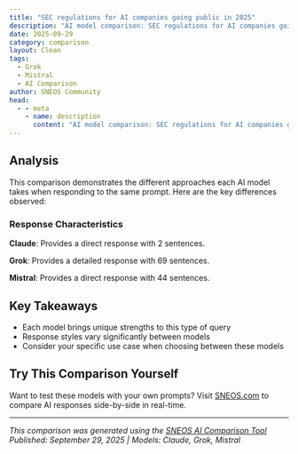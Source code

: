 ```yaml
---
title: "SEC regulations for AI companies going public in 2025"
description: "AI model comparison: SEC regulations for AI companies going public in 2025..."
date: 2025-09-29
category: comparison
layout: Clean
tags:
  - Grok
  - Mistral
  - AI Comparison
author: SNEOS Community
head:
  - - meta
    - name: description
      content: "AI model comparison: SEC regulations for AI companies going public in 2025..."
---
```


<ChatComparison
  title="SEC regulations for AI companies going public in 2025"
  prompt="SEC regulations for AI companies going public in 2025"
  :responses='{"Grok": "While there are no specific SEC (Securities and Exchange Commission) regulations exclusively targeting AI companies going public in 2025, AI companies must comply with the same overarching SEC rules and regulations as other companies seeking to go public in the United States, in addition to addressing unique risks and considerations related to AI technology. Below is an overview of the key SEC regulations and considerations for AI companies planning an Initial Public Offering (IPO) in 2025, based on current rules and emerging trends as of late 2023.\n\n### 1. **General SEC IPO Requirements**\nAI companies must adhere to the standard SEC regulations for going public, which include:\n- **Registration with the SEC**: File a registration statement, typically on **Form S-1**, under the Securities Act of 1933. This includes detailed disclosures about the company\u2019s business model, financials, risks, and management.\n- **Financial Reporting**: Provide audited financial statements for the past few years, complying with Generally Accepted Accounting Principles (GAAP). AI companies may need to explain revenue recognition models, especially if they rely on subscription-based or data-driven services.\n- **Prospectus Disclosure**: Draft a prospectus that provides investors with a clear picture of the company\u2019s operations, market position, competitive landscape, and risks. For AI companies, this includes disclosing how AI technology impacts their business (e.g., proprietary algorithms, data sources, intellectual property).\n- **Sarbanes-Oxley Act (SOX) Compliance**: Post-IPO, companies must comply with SOX requirements for internal controls over financial reporting (ICFR). For AI companies, this might involve controls over data integrity and algorithmic decision-making processes.\n\n### 2. **AI-Specific Disclosure Considerations**\nAI companies face unique challenges and risks that must be disclosed in their SEC filings. The SEC has emphasized the importance of transparency regarding emerging technologies in recent years, and AI is under particular scrutiny. Key areas include:\n- **Technology Risks**: Disclose risks associated with AI models, such as biases in algorithms, errors, or over-reliance on training data. Highlight potential reputational or legal risks if AI systems fail or produce harmful outcomes.\n- **Data Privacy and Security**: AI companies often rely on large datasets. Disclosures should address compliance with data privacy laws (e.g., GDPR, CCPA) and risks related to data breaches or misuse of personal information.\n- **Intellectual Property (IP)**: Clarify ownership of AI models, patents, and proprietary technology. Disclose any licensing agreements for third-party data or tech and associated risks if access to critical IP is lost.\n- **Regulatory Risks**: Highlight exposure to evolving AI regulations, both domestically and internationally. For example, the U.S. is considering frameworks like the NIST AI Risk Management Framework, and the EU\u2019s AI Act could impact companies with global operations.\n- **Ethical Considerations**: Address ethical risks, such as the potential misuse of AI for surveillance or discrimination, and how the company mitigates these issues.\n- **Dependence on Key Personnel**: AI companies often rely on specialized talent (e.g., data scientists, machine learning engineers). Disclose risks related to retaining key personnel or talent shortages.\n\n### 3. **Emerging SEC Focus on AI (2023-2025 Trends)**\nThe SEC has been increasingly attentive to AI in corporate disclosures and operations. While no AI-specific regulations for IPOs exist as of late 2023, the following trends and proposals suggest areas of focus for 2025:\n- **AI in Financial Reporting**: The SEC has warned companies against overstating the role of AI in their business (a phenomenon dubbed \u201CAI washing\u201D). Companies must provide clear, substantiated claims about AI capabilities in their filings. Misleading claims could lead to enforcement actions under anti-fraud provisions like Rule 10b-5.\n- **Risk Factor Disclosures**: In 2023, SEC Chair Gary Gensler emphasized the need for companies to disclose AI-related risks, including systemic risks to markets if AI tools are widely used (e.g., in trading algorithms). AI companies going public should expect scrutiny over such disclosures.\n- **Pending Legislation and Guidance**: The SEC is likely to issue further guidance on AI by 2025, potentially influenced by frameworks like the Biden Administration\u2019s Executive Order on AI (October 2023), which calls for safety and accountability in AI development. AI companies should monitor updates from the SEC and other agencies like the FTC or CFTC.\n\n### 4. **Corporate Governance and AI Oversight**\nThe SEC expects robust corporate governance for public companies. For AI companies, this includes:\n- **Board Oversight of AI Risks**: Boards should have mechanisms to oversee AI-related risks, particularly cybersecurity and ethical concerns. Disclose how the board or committees monitor these issues.\n- **Internal Controls**: Develop and disclose controls over AI systems to prevent errors or biases that could impact financial reporting or operations.\n\n### 5. **Post-IPO Reporting Obligations**\nOnce public, AI companies must comply with ongoing SEC reporting requirements, including:\n- **Form 10-K and 10-Q**: Annual and quarterly reports must continue to address AI-specific risks and updates on regulatory compliance.\n- **Form 8-K**: Report material events, such as major AI system failures, data breaches, or regulatory investigations, in a timely manner.\n- **Proxy Statements**: Disclose executive compensation and board oversight related to AI strategy if material to the company\u2019s performance.\n\n### 6. **Potential Enforcement Risks**\nAI companies should be aware of SEC enforcement priorities that could affect them:\n- **Misleading Disclosures**: Overhyping AI capabilities or failing to disclose limitations could draw SEC enforcement actions for fraud or misrepresentation.\n- **Insider Trading**: Use of AI tools for trading or decision-making could raise insider trading concerns if not properly controlled or disclosed.\n- **Cybersecurity Breaches**: Failure to disclose data breaches or vulnerabilities in AI systems could result in penalties under SEC rules on timely disclosure of material events.\n\n### 7. **Practical Steps for AI Companies Preparing for IPO in 2025**\n- **Engage Legal and Financial Advisors**: Work with experienced counsel and underwriters familiar with tech IPOs to navigate SEC requirements and AI-specific disclosures.\n- **Conduct Risk Assessments**: Perform thorough assessments of AI-related risks (technical, regulatory, ethical) to include in the prospectus.\n- **Strengthen Governance**: Establish policies for AI ethics, data governance, and cybersecurity well before filing for an IPO.\n- **Monitor Regulatory Developments**: Stay updated on SEC guidance, federal AI policies, and international regulations that could impact disclosures or operations by 2025.\n\n### Conclusion\nWhile the SEC has not yet issued specific regulations for AI companies going public, it applies heightened scrutiny to technology-driven businesses. AI companies planning an IPO in 2025 must comply with existing SEC rules for registration, disclosure, and governance while addressing unique risks related to AI technology. Given the rapid evolution of AI policy, companies should closely monitor updates from the SEC and other regulatory bodies over the next year to ensure compliance.\n\nIf you have specific details about the AI company or industry focus (e.g., healthcare AI, fintech AI), I can provide more tailored guidance. Additionally, consulting with a securities attorney or compliance expert is advisable for the most current and company-specific advice.", "Mistral": "As of my last update in October 2023, the U.S. Securities and Exchange Commission (SEC) has not provided specific regulations tailored exclusively for AI companies going public in 2025. However, AI companies, like any other company, must comply with general SEC regulations when going public. Here are some key considerations and potential areas where the SEC might focus:\n\n### General SEC Regulations for IPOs\n1. **Registration Statement (Form S-1)**:\n - Companies must file a registration statement with the SEC, typically using Form S-1. This document includes detailed information about the company\u0027s business, financial condition, and management.\n\n2. **Financial Statements**:\n - Audited financial statements must be included in the registration statement. These statements must comply with Generally Accepted Accounting Principles (GAAP) or International Financial Reporting Standards (IFRS).\n\n3. **Disclosure Requirements**:\n - Companies must disclose material information that could affect an investor\u0027s decision to buy or sell securities. This includes risks, business model, competitive landscape, and management\u0027s discussion and analysis (MD\u0026A).\n\n4. **Risk Factors**:\n - AI companies must disclose specific risks associated with their business, such as technological risks, regulatory risks, and market risks.\n\n5. **Corporate Governance**:\n - Companies must disclose information about their board of directors, executive compensation, and corporate governance practices.\n\n### Potential Areas of Focus for AI Companies\n1. **Data Privacy and Security**:\n - AI companies often handle large amounts of data, which raises concerns about data privacy and security. The SEC may require detailed disclosures about data management practices, cybersecurity measures, and compliance with data protection regulations.\n\n2. **Ethical AI**:\n - There is growing emphasis on ethical considerations in AI, including bias, fairness, and transparency. Companies may need to disclose their ethical guidelines and practices related to AI development and deployment.\n\n3. **Intellectual Property**:\n - AI companies often rely heavily on intellectual property (IP). Detailed disclosures about IP portfolio, licensing agreements, and potential IP disputes may be required.\n\n4. **Regulatory Compliance**:\n - AI companies must comply with various regulations, including those related to AI development, deployment, and use. Disclosures about regulatory compliance and potential regulatory risks may be necessary.\n\n5. **Technological Risks**:\n - AI companies face unique technological risks, such as algorithmic failures, model drift, and scalability issues. Detailed disclosures about these risks and mitigation strategies may be required.\n\n### Emerging Trends and Future Regulations\n1. **ESG Disclosures**:\n - Environmental, Social, and Governance (ESG) disclosures are becoming increasingly important. AI companies may need to disclose their ESG practices and impacts.\n\n2. **Cybersecurity Disclosures**:\n - The SEC has proposed new rules to enhance and standardize disclosures regarding cybersecurity risk management, strategy, governance, and incident reporting. AI companies, given their reliance on data and technology, will need to pay close attention to these requirements.\n\n3. **Climate-Related Disclosures**:\n - The SEC has proposed rules to enhance and standardize climate-related disclosures for investors. AI companies may need to disclose their climate-related risks and impacts.\n\n### Conclusion\nWhile there are no specific regulations for AI companies going public in 2025 as of my last update, AI companies must comply with general SEC regulations and be prepared to address unique risks and considerations related to AI. It is advisable for AI companies to stay informed about emerging trends and potential regulatory changes that could impact their IPO process. Consulting with legal and financial advisors who specialize in IPOs and AI can also provide valuable guidance."}' 
  published-date="16:28"
/>

## Analysis

This comparison demonstrates the different approaches each AI model takes when responding to the same prompt. Here are the key differences observed:

### Response Characteristics

**Claude**: Provides a direct response with 2 sentences. 

**Grok**: Provides a detailed response with 69 sentences. 

**Mistral**: Provides a direct response with 44 sentences. 

## Key Takeaways

- Each model brings unique strengths to this type of query
- Response styles vary significantly between models
- Consider your specific use case when choosing between these models

## Try This Comparison Yourself

Want to test these models with your own prompts? Visit [SNEOS.com](https://sneos.com) to compare AI responses side-by-side in real-time.

---

*This comparison was generated using the [SNEOS AI Comparison Tool](https://sneos.com)*
*Published: September 29, 2025 | Models: Claude, Grok, Mistral*
